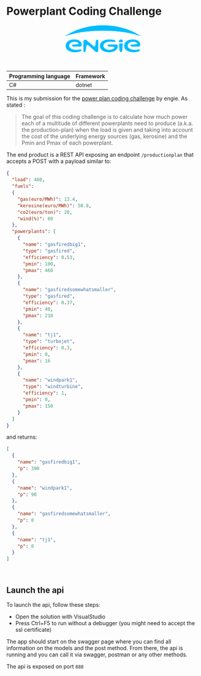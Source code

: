 # Powerplant Coding Challenge

<p align="center">
    <img style="width:200px; height: auto;" src="https://raw.githubusercontent.com/aunterei/powerplant-coding-challenge/master/docs/assets/logo.png" alt="Engie logo">
</p>

<br>

| Programming language | Framework |
| -------------------- | --------- |
| C#                   | dotnet    |

This is my submission for the [power plan coding challenge](https://aka.ms/webapi-plus-database-nodejs) by engie. As stated :

> The goal of this coding challenge is to calculate how much power each of a multitude of different powerplants need to produce (a.k.a. the production-plan) when the load is given and taking into account the cost of the underlying energy sources (gas, kerosine) and the Pmin and Pmax of each powerplant.

The end product is a REST API exposing an endpoint ```/productionplan``` that accepts a POST with a payload similar to:

```json
{
  "load": 480,
  "fuels":
  {
    "gas(euro/MWh)": 13.4,
    "kerosine(euro/MWh)": 50.8,
    "co2(euro/ton)": 20,
    "wind(%)": 60
  },
  "powerplants": [
    {
      "name": "gasfiredbig1",
      "type": "gasfired",
      "efficiency": 0.53,
      "pmin": 100,
      "pmax": 460
    },
    {
      "name": "gasfiredsomewhatsmaller",
      "type": "gasfired",
      "efficiency": 0.37,
      "pmin": 40,
      "pmax": 210
    },
    {
      "name": "tj1",
      "type": "turbojet",
      "efficiency": 0.3,
      "pmin": 0,
      "pmax": 16
    },
    {
      "name": "windpark1",
      "type": "windturbine",
      "efficiency": 1,
      "pmin": 0,
      "pmax": 150
    }
  ]
}
```

and returns:

```json
[
  {
    "name": "gasfiredbig1",
    "p": 390
  },
  {
    "name": "windpark1",
    "p": 90
  },
  {
    "name": "gasfiredsomewhatsmaller",
    "p": 0
  },
  {
    "name": "tj1",
    "p": 0
  }
]
```

<br>

## Launch the api

To launch the api, follow these steps:

* Open the solution with VisualStudio
* Press Ctrl+F5 to run without a debugger (you might need to accept the ssl certificate)

The app should start on the swagger page where you can find all information on the models and the post method. From there, the api is running and you can call it via swagger, postman or any other methods.

The api is exposed on port  ```888```